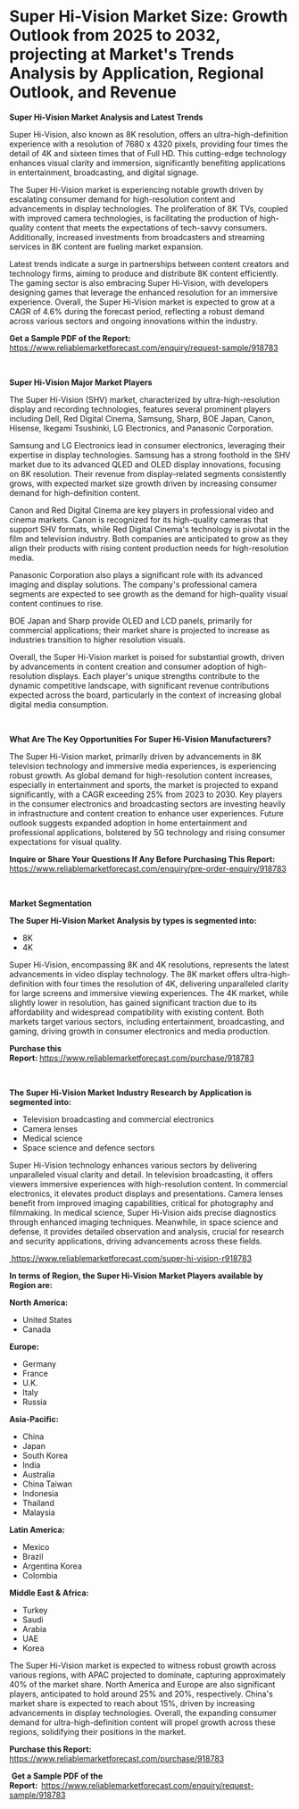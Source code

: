 <p><h1>Super Hi-Vision Market Size: Growth Outlook from 2025 to 2032, projecting at Market's Trends Analysis by Application, Regional Outlook, and Revenue</h1></p><p><strong>Super Hi-Vision Market Analysis and Latest Trends</strong></p>
<p><p>Super Hi-Vision, also known as 8K resolution, offers an ultra-high-definition experience with a resolution of 7680 x 4320 pixels, providing four times the detail of 4K and sixteen times that of Full HD. This cutting-edge technology enhances visual clarity and immersion, significantly benefiting applications in entertainment, broadcasting, and digital signage.</p><p>The Super Hi-Vision market is experiencing notable growth driven by escalating consumer demand for high-resolution content and advancements in display technologies. The proliferation of 8K TVs, coupled with improved camera technologies, is facilitating the production of high-quality content that meets the expectations of tech-savvy consumers. Additionally, increased investments from broadcasters and streaming services in 8K content are fueling market expansion.</p><p>Latest trends indicate a surge in partnerships between content creators and technology firms, aiming to produce and distribute 8K content efficiently. The gaming sector is also embracing Super Hi-Vision, with developers designing games that leverage the enhanced resolution for an immersive experience. Overall, the Super Hi-Vision market is expected to grow at a CAGR of 4.6% during the forecast period, reflecting a robust demand across various sectors and ongoing innovations within the industry.</p></p>
<p><strong>Get a Sample PDF of the Report:&nbsp;</strong> <a href="https://www.reliablemarketforecast.com/enquiry/request-sample/918783?utm_campaign=2336&utm_medium=2&utm_source=Github&utm_content=ia&utm_term=16042025&utm_id=super-hi-vision">https://www.reliablemarketforecast.com/enquiry/request-sample/918783</a></p>
<p>&nbsp;</p>
<p><strong>Super Hi-Vision Major Market Players</strong></p>
<p><p>The Super Hi-Vision (SHV) market, characterized by ultra-high-resolution display and recording technologies, features several prominent players including Dell, Red Digital Cinema, Samsung, Sharp, BOE Japan, Canon, Hisense, Ikegami Tsushinki, LG Electronics, and Panasonic Corporation. </p><p>Samsung and LG Electronics lead in consumer electronics, leveraging their expertise in display technologies. Samsung has a strong foothold in the SHV market due to its advanced QLED and OLED display innovations, focusing on 8K resolution. Their revenue from display-related segments consistently grows, with expected market size growth driven by increasing consumer demand for high-definition content.</p><p>Canon and Red Digital Cinema are key players in professional video and cinema markets. Canon is recognized for its high-quality cameras that support SHV formats, while Red Digital Cinema's technology is pivotal in the film and television industry. Both companies are anticipated to grow as they align their products with rising content production needs for high-resolution media.</p><p>Panasonic Corporation also plays a significant role with its advanced imaging and display solutions. The company's professional camera segments are expected to see growth as the demand for high-quality visual content continues to rise.</p><p>BOE Japan and Sharp provide OLED and LCD panels, primarily for commercial applications; their market share is projected to increase as industries transition to higher resolution visuals.</p><p>Overall, the Super Hi-Vision market is poised for substantial growth, driven by advancements in content creation and consumer adoption of high-resolution displays. Each player's unique strengths contribute to the dynamic competitive landscape, with significant revenue contributions expected across the board, particularly in the context of increasing global digital media consumption.</p></p>
<p>&nbsp;</p>
<p><strong>What Are The Key Opportunities For Super Hi-Vision Manufacturers?</strong></p>
<p><p>The Super Hi-Vision market, primarily driven by advancements in 8K television technology and immersive media experiences, is experiencing robust growth. As global demand for high-resolution content increases, especially in entertainment and sports, the market is projected to expand significantly, with a CAGR exceeding 25% from 2023 to 2030. Key players in the consumer electronics and broadcasting sectors are investing heavily in infrastructure and content creation to enhance user experiences. Future outlook suggests expanded adoption in home entertainment and professional applications, bolstered by 5G technology and rising consumer expectations for visual quality.</p></p>
<p><strong>Inquire or Share Your Questions If Any Before Purchasing This Report:</strong> <a href="https://www.reliablemarketforecast.com/enquiry/pre-order-enquiry/918783?utm_campaign=2336&utm_medium=2&utm_source=Github&utm_content=ia&utm_term=16042025&utm_id=super-hi-vision">https://www.reliablemarketforecast.com/enquiry/pre-order-enquiry/918783</a></p>
<p>&nbsp;</p>
<p><strong>Market Segmentation</strong></p>
<p><strong>The Super Hi-Vision Market Analysis by types is segmented into:</strong></p>
<p><ul><li>8K</li><li>4K</li></ul></p>
<p><p>Super Hi-Vision, encompassing 8K and 4K resolutions, represents the latest advancements in video display technology. The 8K market offers ultra-high-definition with four times the resolution of 4K, delivering unparalleled clarity for large screens and immersive viewing experiences. The 4K market, while slightly lower in resolution, has gained significant traction due to its affordability and widespread compatibility with existing content. Both markets target various sectors, including entertainment, broadcasting, and gaming, driving growth in consumer electronics and media production.</p></p>
<p><strong>Purchase this Report:&nbsp;</strong><a href="https://www.reliablemarketforecast.com/purchase/918783?utm_campaign=2336&utm_medium=2&utm_source=Github&utm_content=ia&utm_term=16042025&utm_id=super-hi-vision">https://www.reliablemarketforecast.com/purchase/918783</a></p>
<p>&nbsp;</p>
<p><strong>The Super Hi-Vision Market Industry Research by Application is segmented into:</strong></p>
<p><ul><li>Television broadcasting and commercial electronics</li><li>Camera lenses</li><li>Medical science</li><li>Space science and defence sectors</li></ul></p>
<p><p>Super Hi-Vision technology enhances various sectors by delivering unparalleled visual clarity and detail. In television broadcasting, it offers viewers immersive experiences with high-resolution content. In commercial electronics, it elevates product displays and presentations. Camera lenses benefit from improved imaging capabilities, critical for photography and filmmaking. In medical science, Super Hi-Vision aids precise diagnostics through enhanced imaging techniques. Meanwhile, in space science and defense, it provides detailed observation and analysis, crucial for research and security applications, driving advancements across these fields.</p></p>
<p><a href="https://www.reliablemarketforecast.com/super-hi-vision-r918783?utm_campaign=2336&utm_medium=2&utm_source=Github&utm_content=ia&utm_term=16042025&utm_id=super-hi-vision">&nbsp;https://www.reliablemarketforecast.com/super-hi-vision-r918783</a></p>
<p><strong>In terms of Region, the Super Hi-Vision Market Players available by Region are:</strong></p>
<p>
    <p> <strong> North America: </strong>
        <ul>
            <li>United States</li>
            <li>Canada</li>
        </ul>
        </p> 
    <p> <strong> Europe: </strong>
        <ul>
            <li>Germany</li>
            <li>France</li>
            <li>U.K.</li>
            <li>Italy</li>
            <li>Russia</li>
        </ul>
        </p> 
    <p> <strong> Asia-Pacific: </strong>
        <ul>
            <li>China</li>
            <li>Japan</li>
            <li>South Korea</li>
            <li>India</li>
            <li>Australia</li>
            <li>China Taiwan</li>
            <li>Indonesia</li>
            <li>Thailand</li>
            <li>Malaysia</li>
        </ul>
        </p> 
    <p> <strong> Latin America: </strong>
        <ul>
            <li>Mexico</li>
            <li>Brazil</li>
            <li>Argentina Korea</li>
            <li>Colombia</li>
        </ul>
        </p> 
    <p> <strong> Middle East & Africa: </strong>
        <ul>
            <li>Turkey</li>
            <li>Saudi</li>
            <li>Arabia</li>
            <li>UAE</li>
            <li>Korea</li>
        </ul>
    </p>
    </p>
<p><p>The Super Hi-Vision market is expected to witness robust growth across various regions, with APAC projected to dominate, capturing approximately 40% of the market share. North America and Europe are also significant players, anticipated to hold around 25% and 20%, respectively. China's market share is expected to reach about 15%, driven by increasing advancements in display technologies. Overall, the expanding consumer demand for ultra-high-definition content will propel growth across these regions, solidifying their positions in the market.</p></p>
<p><strong>Purchase this Report: </strong><a href="https://www.reliablemarketforecast.com/purchase/918783?utm_campaign=2336&utm_medium=2&utm_source=Github&utm_content=ia&utm_term=16042025&utm_id=super-hi-vision">https://www.reliablemarketforecast.com/purchase/918783</a></p>
<p>&nbsp;<strong>Get a Sample PDF of the Report:&nbsp;&nbsp;</strong><a href="https://www.reliablemarketforecast.com/enquiry/request-sample/918783?utm_campaign=2336&utm_medium=2&utm_source=Github&utm_content=ia&utm_term=16042025&utm_id=super-hi-vision">https://www.reliablemarketforecast.com/enquiry/request-sample/918783</a></p>
<p><strong></strong></p>
<p><p></p><p></p><p></p></p>